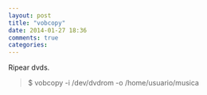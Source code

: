 ```yaml
---
layout: post
title: "vobcopy"
date: 2014-01-27 18:36
comments: true
categories: 
---
```

Ripear dvds.

>$ vobcopy -i /dev/dvdrom -o /home/usuario/musica 

